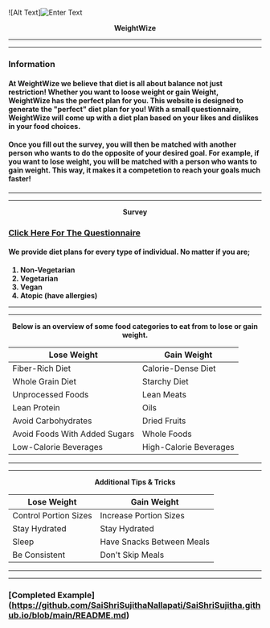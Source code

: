 ![Alt Text]![Enter Text](https://github.com/user-attachments/assets/8c6090f1-450b-4c6b-b17d-550cc5d6eaf9)


   
<p align="center"> <strong>WeightWize  
  
*** 
<hr/>

### Information   
####  At WeightWize we believe that diet is all about balance not just restriction! Whether you want to loose weight or gain Weight, WeightWize has the perfect plan for you. This website is designed to generate the "perfect" diet plan for you! With a small questionnaire, WeightWize will come up with a diet plan based on your likes and dislikes in your food choices. 
#### Once you fill out the survey, you will then be matched with another person who wants to do the opposite of your desired goal. For example, if you want to lose weight, you will be matched with a person who wants to gain weight. This way, it makes it a competetion to reach your goals much faster! 

***
<hr/>

<p align="center"> <strong><strong><strong>Survey

### [Click Here For The Questionnaire](https://docs.google.com/forms/d/e/1FAIpQLSf6cEpl6aasfHaqrI1eFphrUQtTGUszqt6MW0xa_tiPqGHQiA/viewform?usp=sharing)


#### We provide diet plans for every type of individual. No matter if you are;
1. Non-Vegetarian
2. Vegetarian
3. Vegan
4. Atopic (have allergies)

***
<hr/>

<p align="center"> <strong>Below is an overview of some food categories to eat from to lose or gain weight.

Lose Weight | Gain Weight
-|-
Fiber-Rich Diet | Calorie-Dense Diet
Whole Grain Diet | Starchy Diet
Unprocessed Foods | Lean Meats
Lean Protein | Oils
Avoid Carbohydrates | Dried Fruits
Avoid Foods With Added Sugars | Whole Foods
Low-Calorie Beverages | High-Calorie Beverages

***
<hr/>

<p align="center"> <strong>Additional Tips & Tricks

Lose Weight | Gain Weight
-|-
Control Portion Sizes | Increase Portion Sizes
Stay Hydrated | Stay Hydrated
Sleep | Have Snacks Between Meals
Be Consistent | Don't Skip Meals


***
<hr/> 

### [Completed Example] (https://github.com/SaiShriSujithaNallapati/SaiShriSujitha.github.io/blob/main/README.md)




